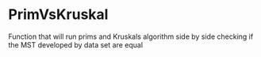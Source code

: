 # PrimVsKruskal
Function that will run prims and Kruskals algorithm side by side checking if the MST developed by data set are equal
